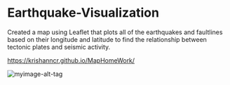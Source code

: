 # Earthquake-Visualization

Created a map using Leaflet that plots all of the earthquakes and faultlines based on their longitude and latitude to find the relationship between tectonic plates and seismic activity.

https://krishanncr.github.io/MapHomeWork/

![myimage-alt-tag](https://github.com/ruchichandra/Earthquake-Visualization/blob/master/Earthquake%20Visualization.PNG)



